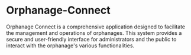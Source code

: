 # Orphanage-Connect
Orphanage Connect is a comprehensive application designed to facilitate the management and operations of orphanages. This system provides a secure and user-friendly interface for administrators and the public to interact with the orphanage's various functionalities.
